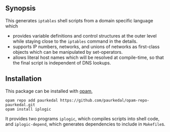 ## Synopsis

This generates `iptables` shell scripts from a domain specific language
which

  - provides variable definitions and control structures at the
    outer level while staying close to the `iptables` command in the
    details.
  - supports IP numbers, networks, and unions of networks as first-class objects
    which can be manipulated by set-operators.
  - allows literal host names which will be resolved at
    compile-time, so that the final script is independent of DNS lookups.

## Installation

This package can be installed with [opam](http://opam.ocaml.org/),

    opam repo add paurkedal https://github.com/paurkedal/opam-repo-paurkedal.git
    opam install iplogic

It provides two programs `iplogic`, which compiles scripts into shell code,
and `iplogic-depend`, which generates dependencies to include in
`Makefile`s.
